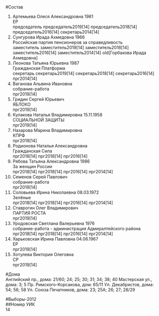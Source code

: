 #Состав  
1. Артемьева Олеся Александровна 1981  
    ЕР  
    председатель председатель2019[14] председатель2018[14] председатель2016[14] секретарь2014[14]  
2. Сунгурова Ирада Ахмедовна 1966  
    Российская партия пенсионеров за справедливость  
    заместитель заместитель2019[14] заместитель2018[14] заместитель2016[14] заместитель2014[14] old[Горбакова Ирада Ахмедовна]  
3. Леонова Татьяна Юрьевна 1987  
    Гражданская Платформа  
    секретарь секретарь2019[14] секретарь2018[14] секретарь2016[14] прг2014[14]  
4. Ваганова Альвина Ивановна  
    собрание-работа  
    прг2019[14]  
5. Гридин Сергей Юрьевич  
    ЯБЛОКО  
    прг2019[14]  
6. Кулакова Наталья Владимировна 15.11.1958  
    СОЦИАЛЬНОЙ ЗАЩИТЫ  
    прг2019[14]  
7. Назарова Марина Владимировна  
    КПРФ  
    прг2019[14]  
8. Родионова Наталья Александровна  
    Гражданская Сила  
    прг2018[14] прг2018[14] прг2016[14]  
9. Рябова Татьяна Александровна 1986  
    За женщин России  
    прг2018[14] прг2018[14] прг2016[14] прг2014[14]  
10. Семенов Серей Павлович  
    собрание-работа  
    прг2019[14]  
11. Соловьева Ирина Николаевна 08.03.1972  
    Зелёные  
    прг2018[14] прг2018[14] прг2016[14] прг2014[14]  
12. Ставрогин Олег Владимирович  
    ПАРТИЯ РОСТА  
    прг2019[14]  
13. Уродовская Светлана Валерьевна 1976  
    собрание-работа - администрация Адмиралтейского района  
    прг2018[14] прг2018[14] прг2016[14] прг2014[14]  
14. Харьковская Ирина Павловна 04.06.1967  
    ЕР  
    прг2019[14]  
15. Хотулева Виктория Олеговна  
    СР  
    прг2019[14]  

#Дома  
Английский пр., дома: 21/60; 24; 25; 30; 31; 34; 38; 40 Мастерская ул., дома: 3; 5 Пр. Римского-Корсакова, дом: 65/11 Ул. Декабристов, дома: 54; 56; 58 Ул. Союза Печатников, дома: 23; 25А; 26; 27; 28/29  
  
#Выборы-2012  
##Номер УИК  
14  
